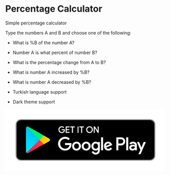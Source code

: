 # Percentage Calculator

Simple percentage calculator 

Type the numbers A and B and choose one of the following: 
- What is %B of the number A? 
- Number A is what percent of number B? 
- What is the percentage change from A to B? 
- What is number A increased by %B? 
- What is number A decreased by %B? 

- Turkish language support
- Dark theme support

[<img alt="Get it on Google Play" src="https://github.com/ermanergoz/images-in-readme/blob/master/google-play-badge.png">](https://play.google.com/store/apps/details?id=com.erman.percentagecalculator)


